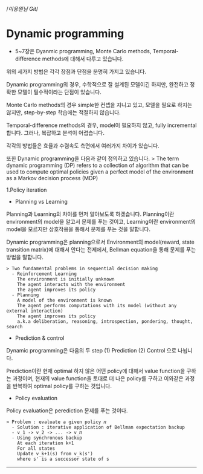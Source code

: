 /*이웅원님 Git*/

# Dynamic programming

  - 5~7장은 Dyanmic programming, Monte Carlo methods, Temporal-difference methods에 대해서 다루고 있습니다.

  위의 세가지 방법은 각각 장점과 단점을 분명히 가지고 있습니다.

  Dynamic programming의 경우, 수학적으로 잘 설계된 모델이긴 하지만, 완전하고 정확한 모델이 필수적이라는 단점이 있습니다.

  Monte Carlo methods의 경우 simple한 컨셉을 지니고 있고, 모델을 필요로 하지는 않지만, step-by-step 학습에는 적절하지 않습니다.

  Temporal-difference methods의 경우, model이 필요하지 않고, fully incremental합니다. 그러나, 복잡하고 분석이 어렵습니다.

  각각의 방법들은 효율과 수렴속도 측면에서 여러가지 차이가 있습니다.

  또한 Dynamic programming을 다음과 같이 정의하고 있습니다.
    > The term dynamic programming (DP) refers to a collection of algorithm that can be used to compute optimal policies given a perfect model of the environment as a Markov decision process (MDP)


1.Policy iteration

  - Planning vs Learning

  Planning과 Learning의 차이를 먼저 알아보도록 하겠습니다.
  Planning이란 environment의 model을 알고서 문제를 푸는 것이고, Learning이란 environment의 model을 모르지만 상호작용을 통해서 문제를 푸는 것을 말합니다.

  Dynamic programming은 planning으로서 Environment의 model(reward, state transition matrix)에 대해서 안다는 전제에서, Bellman equation을 통해 문제를 푸는 방법을 말합니다.


    > Two fundamental problems in sequential decision making
      - Reinforcement Learning
        The environment is initially unknown
        The agent interacts with the environment
        The agent improves its policy
      - Planning
        A model of the environment is known
        The agent performs computations with its model (without any external interaction)
        The agent improves its policy
        a.k.a deliberation, reasoning, introspection, pondering, thought, search

  - Prediction & control

  Dynamic programming은 다음의 두 step (1) Prediction (2) Control 으로 나뉩니다.

  Prediction이란 현재 optimal 하지 않은 어떤 policy에 대해서 value function을 구하는 과정이며, 현재의 value function을 토대로 더 나은 policy를 구하고 이와같은 과정을 반복하여 optimal policy를 구하는 것입니다.

  - Policy evaluation

  Policy evaluation은 perediction 문제를 푸는 것이다.

    > Problem : evaluate a given policy 𝜋
      - Solution : iterative application of Bellman expectation backup
      - v_1 -> v_2 -> ... -> v_𝜋
      - Using synchronous backup
        At each iteration k+1
        For all states
        Update v_k+1(s) from v_k(s')
        where s' is a successor state of s



***
